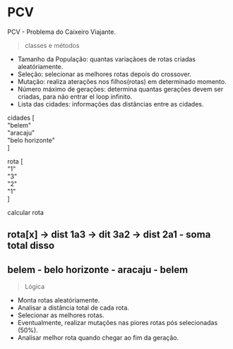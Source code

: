 # PCV
PCV - Problema do Caixeiro Viajante.    
>classes e métodos    

- Tamanho da População: quantas variaçãoes de rotas criadas aleatóriamente.
- Seleção: selecionar as melhores rotas depois do crossover.
- Mutação: realiza aterações nos filhos(rotas) em determinado momento.
- Número máximo de gerações: determina quantas gerações devem ser criadas, para não entrar el loop infinito.
- Lista das cidades: informações das distâncias entre as cidades.

cidades [    
	"belem"    
	"aracaju"    
	"belo horizonte"    
]    

rota [    
	"1"    
	"3"    
	"2"    
	"1"    
]    

calcular rota    

rota[x] -> dist 1a3 -> dit 3a2 -> dist 2a1 - soma total disso     
--------------------------------------    
belem - belo horizonte - aracaju - belem    
--------------------------------------    
>Lógica
- Monta rotas aleatóriamente.
- Analisar a distância total de cada rota.
- Selecionar as melhores rotas.
- Eventualmente, realizar mutações nas piores rotas pós selecionadas (50%).
- Analisar melhor rota quando chegar ao fim da geração.